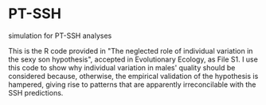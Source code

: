 # PT-SSH
simulation for PT-SSH analyses

This is the R code provided in "The neglected role of individual variation in the sexy son hypothesis", accepted in Evolutionary Ecology, as File S1. I use this code to show why individual variation in males' quality should be considered because, otherwise, the empirical validation of the hypothesis is hampered, giving rise to patterns that are apparently irreconcilable with the SSH predictions.

